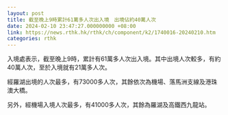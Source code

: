 ```yaml
---
layout: post
title: 截至晚上9時累計61萬多人次出入境　出境佔約40萬人次
date: 2024-02-10 23:47:27.000000000 +08:00
link: https://news.rthk.hk/rthk/ch/component/k2/1740016-20240210.htm
categories: rthk
---
```


入境處表示，截至晚上9時，累計有61萬多人次出入境。其中出境人次較多，有約40萬人次，至於入境就有21萬多人次。

經羅湖出境的人次最多，有73000多人次，其餘依次為機場、落馬洲支線及港珠澳大橋。

另外，經機場入境人次最多，有41000多人次，其餘為羅湖及高鐵西九龍站。
